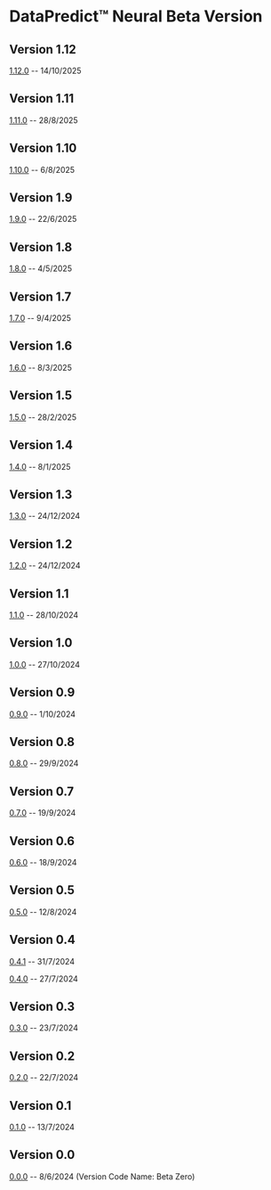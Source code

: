 # DataPredict™ Neural Beta Version

## Version 1.12

[1.12.0](Beta/1-12-0.md) -- 14/10/2025

## Version 1.11

[1.11.0](Beta/1-11-0.md) -- 28/8/2025

## Version 1.10

[1.10.0](Beta/1-10-0.md) -- 6/8/2025

## Version 1.9

[1.9.0](Beta/1-9-0.md) -- 22/6/2025

## Version 1.8

[1.8.0](Beta/1-8-0.md) -- 4/5/2025

## Version 1.7

[1.7.0](Beta/1-7-0.md) -- 9/4/2025

## Version 1.6

[1.6.0](Beta/1-6-0.md) -- 8/3/2025

## Version 1.5

[1.5.0](Beta/1-5-0.md) -- 28/2/2025

## Version 1.4

[1.4.0](Beta/1-4-0.md) -- 8/1/2025

## Version 1.3

[1.3.0](Beta/1-3-0.md) -- 24/12/2024

## Version 1.2

[1.2.0](Beta/1-2-0.md) -- 24/12/2024

## Version 1.1

[1.1.0](Beta/1-1-0.md) -- 28/10/2024

## Version 1.0

[1.0.0](Beta/1-0-0.md) -- 27/10/2024

## Version 0.9

[0.9.0](Beta/0-9-0.md) -- 1/10/2024

## Version 0.8

[0.8.0](Beta/0-8-0.md) -- 29/9/2024

## Version 0.7

[0.7.0](Beta/0-7-0.md) -- 19/9/2024

## Version 0.6

[0.6.0](Beta/0-6-0.md) -- 18/9/2024

## Version 0.5

[0.5.0](Beta/0-5-0.md) -- 12/8/2024

## Version 0.4

[0.4.1](Beta/0-4-1.md) -- 31/7/2024

[0.4.0](Beta/0-4-0.md) -- 27/7/2024

## Version 0.3

[0.3.0](Beta/0-3-0.md) -- 23/7/2024

## Version 0.2

[0.2.0](Beta/0-2-0.md) -- 22/7/2024

## Version 0.1

[0.1.0](Beta/0-1-0.md) -- 13/7/2024

## Version 0.0

[0.0.0](Beta/0-0-0.md) -- 8/6/2024 (Version Code Name: Beta Zero)
